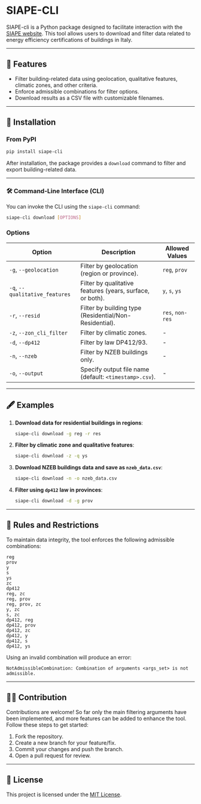 # SIAPE-CLI

SIAPE-cli is a Python package designed to facilitate interaction with the [SIAPE website](https://siape.enea.it/). This tool allows users to download and filter data related to energy efficiency certifications of buildings in Italy.

---

## 🌟 Features

- Filter building-related data using geolocation, qualitative features, climatic zones, and other criteria.
- Enforce admissible combinations for filter options.
- Download results as a CSV file with customizable filenames.

---

## 🚀 Installation

### From PyPI

```bash
pip install siape-cli
```

After installation, the package provides a `download` command to filter and export building-related data.

---

### 🛠️ Command-Line Interface (CLI)

You can invoke the CLI using the `siape-cli` command:

```bash
siape-cli download [OPTIONS]
```

### Options

| Option                   | Description                                           | Allowed Values       |
|--------------------------|-------------------------------------------------------|----------------------|
| `-g`, `--geolocation`    | Filter by geolocation (region or province).           | `reg`, `prov`        |
| `-q`, `--qualitative_features` | Filter by qualitative features (years, surface, or both). | `y`, `s`, `ys`        |
| `-r`, `--resid`          | Filter by building type (Residential/Non-Residential).| `res`, `non-res`     |
| `-z`, `--zon_cli_filter` | Filter by climatic zones.                             | -                    |
| `-d`, `--dp412`          | Filter by law DP412/93.                               | -                    |
| `-n`, `--nzeb`           | Filter by NZEB buildings only.                        | -                    |
| `-o`, `--output`         | Specify output file name (default: `<timestamp>.csv`).| -                    |

---

## 🖋️ Examples

1. **Download data for residential buildings in regions**:
   ```bash
   siape-cli download -g reg -r res
   ```

2. **Filter by climatic zone and qualitative features**:
   ```bash
   siape-cli download -z -q ys
   ```

3. **Download NZEB buildings data and save as `nzeb_data.csv`**:
   ```bash
   siape-cli download -n -o nzeb_data.csv
   ```

4. **Filter using `dp412` law in provinces**:
   ```bash
   siape-cli download -d -g prov
   ```

---

## 🚫 Rules and Restrictions

To maintain data integrity, the tool enforces the following admissible combinations:

```
reg
prov
y
s
ys
zc
dp412
reg, zc
reg, prov
reg, prov, zc
y, zc
s, zc
dp412, reg
dp412, prov
dp412, zc
dp412, y
dp412, s
dp412, ys
```

Using an invalid combination will produce an error:
```plaintext
NotAdmissibleCombination: Combination of arguments <args_set> is not admissible.
```

---
 
## 🧑‍💻 Contribution

Contributions are welcome! So far only the main filtering arguments have been implemented, and more features can be added to enhance the tool. Follow these steps to get started:

1. Fork the repository.
2. Create a new branch for your feature/fix.
3. Commit your changes and push the branch.
4. Open a pull request for review.

---

## 📜 License

This project is licensed under the [MIT License](LICENSE).